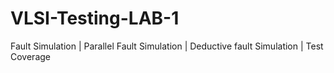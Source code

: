 # VLSI-Testing-LAB-1
Fault Simulation | Parallel Fault Simulation | Deductive fault Simulation | Test Coverage
